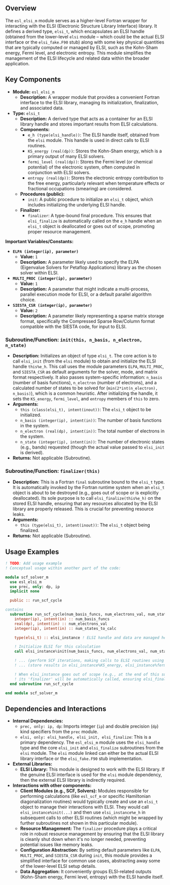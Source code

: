 ## Overview

The `esl_elsi_m` module serves as a higher-level Fortran wrapper for interacting with the ELSI (Electronic Structure Library Interface) library. It defines a derived type, `elsi_t`, which encapsulates an ELSI handle (obtained from the lower-level `elsi` module – which could be the actual ELSI interface or the `elsi_fake.F90` stub) along with some key physical quantities that are typically computed or managed by ELSI, such as the Kohn-Sham energy, Fermi level, and electronic entropy. This module simplifies the management of the ELSI lifecycle and related data within the broader application.

## Key Components

- **Module:** `esl_elsi_m`
    - **Description:** A wrapper module that provides a convenient Fortran interface to the ELSI library, managing its initialization, finalization, and associated data.
- **Type:** `elsi_t`
    - **Description:** A derived type that acts as a container for an ELSI library handle and stores important results from ELSI calculations.
    - **Components:**
        - `e_h (type(elsi_handle))`: The ELSI handle itself, obtained from the `elsi` module. This handle is used in direct calls to ELSI routines.
        - `KS_energy (real(dp))`: Stores the Kohn-Sham energy, which is a primary output of many ELSI solvers.
        - `fermi_level (real(dp))`: Stores the Fermi level (or chemical potential) of the electronic system, often computed in conjunction with ELSI solvers.
        - `entropy (real(dp))`: Stores the electronic entropy contribution to the free energy, particularly relevant when temperature effects or fractional occupations (smearing) are considered.
    - **Procedures (public):**
        - `init`: A public procedure to initialize an `elsi_t` object, which includes initializing the underlying ELSI handle.
    - **Finalizer:**
        - `finalizer`: A type-bound final procedure. This ensures that `elsi_finalize` is automatically called on the `e_h` handle when an `elsi_t` object is deallocated or goes out of scope, promoting proper resource management.

**Important Variables/Constants:**
- **`ELPA (integer(ip), parameter)`**
    - **Value:** `1`
    - **Description:** A parameter likely used to specify the ELPA (Eigenvalue Solvers for Petaflop Applications) library as the chosen solver within ELSI.
- **`MULTI_PROC (integer(ip), parameter)`**
    - **Value:** `1`
    - **Description:** A parameter that might indicate a multi-process, parallel execution mode for ELSI, or a default parallel algorithm choice.
- **`SIESTA_CSR (integer(ip), parameter)`**
    - **Value:** `2`
    - **Description:** A parameter likely representing a sparse matrix storage format, specifically the Compressed Sparse Row/Column format compatible with the SIESTA code, for input to ELSI.

### Subroutine/Function: `init(this, n_basis, n_electron, n_state)`
- **Description:** Initializes an object of type `elsi_t`. The core action is to call `elsi_init` (from the `elsi` module) to obtain and initialize the ELSI handle `this%e_h`. This call uses the module parameters `ELPA`, `MULTI_PROC`, and `SIESTA_CSR` as default arguments for the solver, mode, and matrix format respectively. It also passes system-specific information: `n_basis` (number of basis functions), `n_electron` (number of electrons), and a calculated number of states to be solved for (`min(2*int(n_electron), n_basis)`), which is a common heuristic. After initializing the handle, it sets the `KS_energy`, `fermi_level`, and `entropy` members of `this` to zero.
- **Arguments:**
    - `this (class(elsi_t), intent(inout))`: The `elsi_t` object to be initialized.
    - `n_basis (integer(ip), intent(in))`: The number of basis functions in the system.
    - `n_electron (real(dp), intent(in))`: The total number of electrons in the system.
    - `n_state (integer(ip), intent(in))`: The number of electronic states (e.g., bands) requested (though the actual value passed to `elsi_init` is derived).
- **Returns:** Not applicable (Subroutine).

### Subroutine/Function: `finalizer(this)`
- **Description:** This is a Fortran `final` subroutine bound to the `elsi_t` type. It is automatically invoked by the Fortran runtime system when an `elsi_t` object is about to be destroyed (e.g., goes out of scope or is explicitly deallocated). Its sole purpose is to call `elsi_finalize(this%e_h)` on the stored ELSI handle, ensuring that any resources allocated by the ELSI library are properly released. This is crucial for preventing resource leaks.
- **Arguments:**
    - `this (type(elsi_t), intent(inout))`: The `elsi_t` object being finalized.
- **Returns:** Not applicable (Subroutine).

## Usage Examples
```fortran
! TODO: Add usage example
! Conceptual usage within another part of the code:

module scf_solver_m
  use esl_elsi_m
  use prec, only: dp, ip
  implicit none

  public :: run_scf_cycle

contains
  subroutine run_scf_cycle(num_basis_funcs, num_electrons_val, num_states_to_calc)
    integer(ip), intent(in) :: num_basis_funcs
    real(dp), intent(in) :: num_electrons_val
    integer(ip), intent(in) :: num_states_to_calc

    type(elsi_t) :: elsi_instance ! ELSI handle and data are managed here

    ! Initialize ELSI for this calculation
    call elsi_instance%init(num_basis_funcs, num_electrons_val, num_states_to_calc)

    ! ... (perform SCF iterations, making calls to ELSI routines using elsi_instance%e_h) ...
    ! ... (store results in elsi_instance%KS_energy, elsi_instance%fermi_level etc.) ...

    ! When elsi_instance goes out of scope (e.g., at the end of this subroutine),
    ! its 'finalizer' will be automatically called, ensuring elsi_finalize(elsi_instance%e_h).
  end subroutine run_scf_cycle

end module scf_solver_m
```

## Dependencies and Interactions

- **Internal Dependencies:**
    - `prec, only: ip, dp`: Imports integer (`ip`) and double precision (`dp`) kind specifiers from the `prec` module.
    - `elsi, only: elsi_handle, elsi_init, elsi_finalize`: This is a primary dependency. The `esl_elsi_m` module uses the `elsi_handle` type and the core `elsi_init` and `elsi_finalize` subroutines from the `elsi` module. The `elsi` module linked can either be the actual ELSI library interface or the `elsi_fake.F90` stub implementation.
- **External Libraries:**
    - **ELSI Library:** This module is designed to work with the ELSI library. If the genuine ELSI interface is used for the `elsi` module dependency, then the external ELSI library is indirectly required.
- **Interactions with other components:**
    - **Client Modules (e.g., SCF, Solvers):** Modules responsible for performing calculations (like `esl_scf_m` or specific Hamiltonian diagonalization routines) would typically create and use an `elsi_t` object to manage their interactions with ELSI. They would call `elsi_instance%init(...)` and then use `elsi_instance%e_h` in subsequent calls to other ELSI routines (which might be wrapped by further subroutines not shown in this particular module).
    - **Resource Management:** The `finalizer` procedure plays a critical role in robust resource management by ensuring that the ELSI library is cleanly shut down when it's no longer needed, preventing potential issues like memory leaks.
    - **Configuration Abstraction:** By setting default parameters like `ELPA`, `MULTI_PROC`, and `SIESTA_CSR` during `init`, this module provides a simplified interface for common use cases, abstracting away some of the lower-level ELSI setup details.
    - **Data Aggregation:** It conveniently groups ELSI-related outputs (Kohn-Sham energy, Fermi level, entropy) with the ELSI handle itself.
